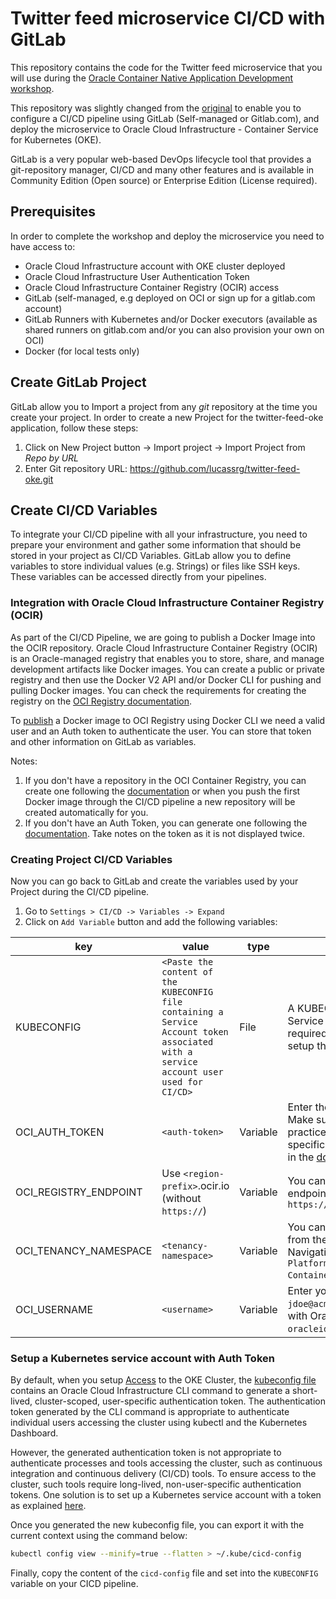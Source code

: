 # Twitter feed microservice CI/CD with GitLab

This repository contains the code for the Twitter feed microservice that you will use during the [Oracle Container Native Application Development workshop](http://oracle.github.io/learning-library/workshops/container-native-development).

This repository was slightly changed from the [original](https://github.com/chipbaber/twitter-feed-oke) to enable you to configure a CI/CD pipeline using GitLab (Self-managed or Gitlab.com), and deploy the microservice to Oracle Cloud Infrastructure - Container Service for Kubernetes (OKE).

GitLab is a very popular web-based DevOps lifecycle tool that provides a git-repository manager, CI/CD and many other features and is available in Community Edition (Open source) or Enterprise Edition (License required).

## Prerequisites

In order to complete the workshop and deploy the microservice you need to have access to:

* Oracle Cloud Infrastructure account with OKE cluster deployed
* Oracle Cloud Infrastructure User Authentication Token
* Oracle Cloud Infrastructure Container Registry (OCIR) access
* GitLab (self-managed, e.g deployed on OCI or sign up for a gitlab.com account)
* GitLab Runners with Kubernetes and/or Docker executors (available as shared runners on gitlab.com and/or you can also provision your own on OCI)
* Docker (for local tests only)

## Create GitLab Project

GitLab allow you to Import a project from any *git* repository at the time you create your project.
In order to create a new Project for the twitter-feed-oke application, follow these steps:

1. Click on New Project button -> Import project -> Import Project from *Repo by URL*
2. Enter Git repository URL: https://github.com/lucassrg/twitter-feed-oke.git

## Create CI/CD Variables

To integrate your CI/CD pipeline with all your infrastructure, you need to prepare your environment and gather some information that should be stored in your project as CI/CD Variables. GitLab allow you to define variables to store individual values (e.g. Strings) or files like SSH keys. These variables can be accessed directly from your pipelines.

### Integration with Oracle Cloud Infrastructure Container Registry (OCIR)

As part of the CI/CD Pipeline, we are going to publish a Docker Image into the OCIR repository. Oracle Cloud Infrastructure Container Registry (OCIR) is an Oracle-managed registry that enables you to store, share, and manage development artifacts like Docker images. You can create a public or private registry and then use the Docker V2 API and/or Docker CLI for pushing and pulling Docker images. You can check the requirements for creating the registry on the [OCI Registry documentation](https://docs.oracle.com/en-us/iaas/Content/Registry/Concepts/registryprerequisites.htm).

To [publish](https://docs.oracle.com/en-us/iaas/Content/Registry/Tasks/registrypushingimagesusingthedockercli.htm) a Docker image to OCI Registry using Docker CLI we need a valid user and an Auth token to authenticate the user. You can store that token and other information on GitLab as variables. 

Notes:

1. If you don't have a repository in the OCI Container Registry, you can create one following the [documentation](https://docs.oracle.com/en-us/iaas/Content/Registry/Tasks/registrycreatingarepository.htm) or when you push the first Docker image through the CI/CD pipeline a new repository will be created automatically for you.
2. If you don't have an Auth Token, you can generate one following the [documentation](https://docs.oracle.com/en-us/iaas/Content/Registry/Tasks/registrygettingauthtoken.htm). Take notes on the token as it is not displayed twice.

### Creating Project CI/CD Variables

Now you can go back to GitLab and create the variables used by your Project during the CI/CD pipeline.

1. Go to `Settings > CI/CD -> Variables -> Expand`
2. Click on `Add Variable` button and add the following variables:

|key|value|type|description|
|--|--|--|--|
|KUBECONFIG|`<Paste the content of the KUBECONFIG file containing a Service Account token associated with a service account user used for CI/CD>`|File|A KUBECONFIG file setup with a K8s Service Account using an Auth Token is required. Follow the instruction [below](#setup-a-kubernetes-service-account-with-auth-token) to setup the kubeconfig|
|OCI_AUTH_TOKEN|`<auth-token>`|Variable| Enter the Auth token previously created. Make sure you follow security best practices to restrict access to your user to a specific registry and services. More details in the [documentation](https://docs.oracle.com/en-us/iaas/Content/Registry/Concepts/registrypolicyrepoaccess.htm). |
|OCI_REGISTRY_ENDPOINT|Use `<region-prefix>`.ocir.io (without `https://`) |Variable|You can check the list of available endpoints in the [documentation](https://docs.oracle.com/en-us/iaas/Content/Registry/Concepts/registryprerequisites.htm#regional-availability). E.g `https://iad.ocir.io`|
|OCI_TENANCY_NAMESPACE|`<tenancy-namespace>`|Variable|You can retrieve the namespace directly from the Container Registry. Go to the OCI Navigation menu `-> Solutions and Platform -> Developer Services -> Container Registry`.|
|OCI_USERNAME|`<username>`|Variable| Enter your OCI username, e.g. `jdoe@acme.com`. If your tenancy is federated with Oracle Identity Cloud Service, use `oracleidentitycloudservice/jdoe@acme.com`.|



### Setup a Kubernetes service account with Auth Token

By default, when you setup [Access](https://docs.oracle.com/en-us/iaas/Content/ContEng/Tasks/contengdownloadkubeconfigfile.htm) to the OKE Cluster, the [kubeconfig file](https://kubernetes.io/docs/concepts/configuration/organize-cluster-access-kubeconfig/) contains an Oracle Cloud Infrastructure CLI command to generate a short-lived, cluster-scoped, user-specific authentication token.  The authentication token generated by the CLI command is appropriate to authenticate individual users accessing the cluster using kubectl and the Kubernetes Dashboard.

However, the generated authentication token is not appropriate to authenticate processes and tools accessing the cluster, such as continuous integration and continuous delivery (CI/CD) tools. To ensure access to the cluster, such tools require long-lived, non-user-specific authentication tokens. One solution is to set up a Kubernetes service account with a token as explained [here](https://docs.oracle.com/en-us/iaas/Content/ContEng/Tasks/contengaddingserviceaccttoken.htm).

Once you generated the new kubeconfig file, you can export it with the current context using the command below:
```bash
kubectl config view --minify=true --flatten > ~/.kube/cicd-config
```
Finally, copy the content of the `cicd-config` file and set into the `KUBECONFIG` variable on your CICD pipeline.
